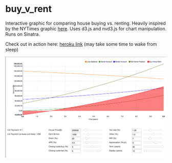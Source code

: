 buy_v_rent
==========

Interactive graphic for comparing house buying vs. renting. Heavily inspired by the NYTimes graphic [here](http://www.nytimes.com/interactive/business/buy-rent-calculator.html). Uses d3.js and nvd3.js for chart manipulation. Runs on Sinatra.

Check out in action here: [heroku link](http://safe-refuge-8699.herokuapp.com/) (may take some time to wake from sleep)

![Buy versus rent screenshot](/public/images/screenshot.png "Screenshot")